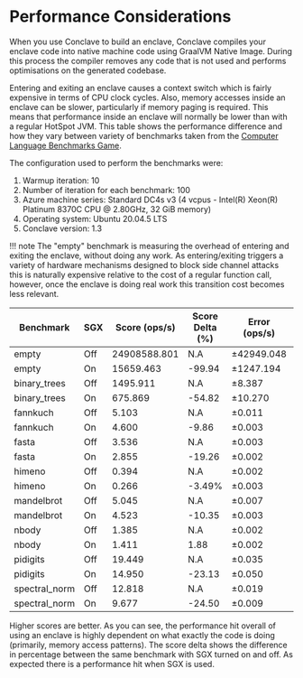 # Performance Considerations

When you use Conclave to build an enclave, Conclave compiles your enclave code into native machine code using GraalVM Native Image. 
During this process the compiler removes any code that is not used and performs optimisations on the generated codebase.

Entering and exiting an enclave causes a context switch which is fairly expensive in terms of CPU clock cycles.
Also, memory accesses inside an enclave can be slower, particularly if memory paging is required.
This means that performance inside an enclave will normally be lower than with a regular HotSpot JVM. This table shows 
the performance difference and how they vary between variety of benchmarks taken from the 
[Computer Language Benchmarks Game](https://salsa.debian.org/benchmarksgame-team/benchmarksgame/).

The configuration used to perform the benchmarks were:
1) Warmup iteration: 10 
2) Number of iteration for each benchmark: 100
3) Azure machine series: Standard DC4s v3 (4 vcpus - Intel(R) Xeon(R) Platinum 8370C CPU @ 2.80GHz, 32 GiB memory)
4) Operating system: Ubuntu 20.04.5 LTS 
5) Conclave version: 1.3

!!! note
	The "empty" benchmark is measuring the overhead of entering and exiting the enclave, without doing any
	work. As entering/exiting triggers a variety of hardware mechanisms designed to block side channel attacks this is
	naturally expensive relative to the cost of a regular function call, however, once the enclave is doing real work
	this transition cost becomes less relevant.

| Benchmark    | SGX   | Score (ops/s) | Score Delta (%) | Error (ops/s) | Error (%) |
|--------------|-------|---------------|-----------------|---------------|-----------|
| empty        | 	Off	| 24908588.801	| N.A             | ±42949.048    | ±0.17     |
| empty        | 	On	|    15659.463  | -99.94          | ±1247.194	  | ±7.96     |
| binary_trees | 	Off	|     1495.911	| N.A             | ±8.387        | ±0.56     |  
| binary_trees | 	On	|      675.869  | -54.82          | ±10.270       | ±1.52     |
| fannkuch     | 	Off	|        5.103  | N.A             | ±0.011        | ±0.22     |
| fannkuch     | 	On	|        4.600  | -9.86           | ±0.003        | ±0.07     |
| fasta        | 	Off	|        3.536  | N.A             | ±0.003        | ±0.08     |
| fasta        | 	On	|        2.855  | -19.26          | ±0.002        | ±0.07     |
| himeno       | 	Off	|        0.394  | N.A             | ±0.002        | ±0.51     |
| himeno       | 	On	|        0.266  | -3.49%          | ±0.003        | ±1.13     |
| mandelbrot   | 	Off	|        5.045  | N.A             | ±0.007        | ±0.14     |
| mandelbrot   | 	On	|        4.523  | -10.35          | ±0.003        | ±0.07     |
| nbody        | 	Off	|        1.385  | N.A             | ±0.002        | ±0.14     |
| nbody        | 	On	|        1.411  | 1.88            | ±0.002        | ±0.14     |
| pidigits     | 	Off	|       19.449  | N.A             | ±0.035        | ±0.18     |
| pidigits     | 	On	|       14.950  | -23.13	      | ±0.050        | ±0.33     |
| spectral_norm| 	Off	|       12.818	| N.A             | ±0.019        | ±0.15     |
| spectral_norm| 	On	|        9.677  | -24.50	      | ±0.009        | ±0.09     |

Higher scores are better. As you can see, the performance hit overall of 
using an enclave is highly dependent on what exactly the code is doing 
(primarily, memory access patterns). The score delta shows the difference in percentage between the 
same benchmark with SGX turned on and off. As expected there is a performance hit when SGX is used.
